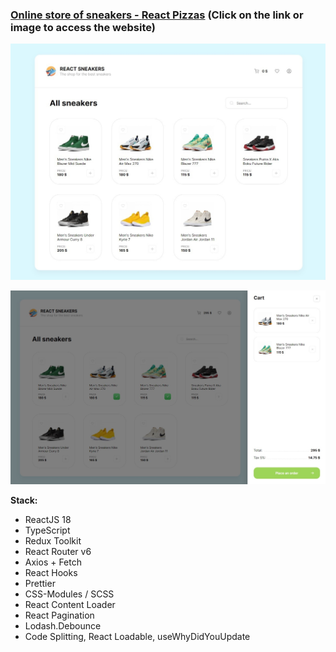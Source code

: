### [Online store of sneakers - **React Pizzas**](https://maria-khabian.github.io/react-pizzas/) (Сlick on the link or image to access the website)

[![main_page](https://github.com/maria-khabian/react-sneakers/blob/master/screenShots/main_page.jpg)](https://maria-khabian.github.io/react-pizzas/)

[![cart_page](https://github.com/maria-khabian/react-sneakers/blob/master/screenShots/drawer.jpg)](https://maria-khabian.github.io/react-pizzas/)

**Stack:**

- ReactJS 18
- TypeScript
- Redux Toolkit
- React Router v6
- Axios + Fetch
- React Hooks
- Prettier
- CSS-Modules / SCSS
- React Content Loader
- React Pagination
- Lodash.Debounce
- Code Splitting, React Loadable, useWhyDidYouUpdate
